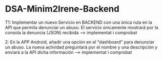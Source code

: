 # DSA-Minim2Irene-Backend
T1: Implementar un nuevo Servicio en BACKEND con una única ruta en la API que permita denunciar un abuso. El servicio únicamente mostrará por la consola la denuncia (JSON) recibida --> implementat i comprobat

2: En la APP Android, añadir una opción en el "dashboard" para denunciar un abuso. La nueva actividad preguntará por el nombre y una descripción y enviará a la API dicha información --> implementat i comprobat
